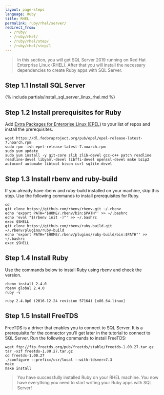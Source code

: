 ```yaml
---
layout: page-steps
language: Ruby
title: RHEL
permalink: ruby/rhel/server/
redirect_from:
  - /ruby/
  - /ruby/rhel/
  - /ruby/rhel/step/
  - /ruby/rhel/step/1
---
```


> In this section, you will get SQL Server 2019 running on Red Hat Enterprise Linux (RHEL). After that you will install the necessary dependencies to create Ruby apps with SQL Server.

## Step 1.1 Install SQL Server

{% include partials/install_sql_server_linux_rhel.md %}

## Step 1.2 Install prerequisites for Ruby

Add [Extra Packages for Enterprise Linux (EPEL)](https://fedoraproject.org/wiki/EPEL) to your list of repos and install the prerequisites.

```terminal
wget https://dl.fedoraproject.org/pub/epel/epel-release-latest-7.noarch.rpm
sudo rpm -ivh epel-release-latest-7.noarch.rpm
sudo yum update
sudo yum install -y git-core zlib zlib-devel gcc-c++ patch readline readline-devel libyaml-devel libffi-devel openssl-devel make bzip2 autoconf automake libtool bison curl sqlite-devel
```

## Step 1.3 Install rbenv and ruby-build

If you already have rbenv and ruby-build installed on your machine, skip this step. Use the following commands to install prerequisites for Ruby.

```terminal
cd
git clone https://github.com/rbenv/rbenv.git ~/.rbenv
echo 'export PATH="$HOME/.rbenv/bin:$PATH"' >> ~/.bashrc
echo 'eval "$(rbenv init -)"' >> ~/.bashrc
exec $SHELL
git clone https://github.com/rbenv/ruby-build.git ~/.rbenv/plugins/ruby-build
echo 'export PATH="$HOME/.rbenv/plugins/ruby-build/bin:$PATH"' >> ~/.bashrc
exec $SHELL
```

## Step 1.4 Install Ruby

Use the commands below to install Ruby using rbenv and check the version.

```terminal
rbenv install 2.4.0
rbenv global 2.4.0
ruby -v
```

```results
ruby 2.4.0p0 (2016-12-24 revision 57164) [x86_64-linux] 
```

## Step 1.5 Install FreeTDS

FreeTDS is a driver that enables you to connect to SQL Server. It is a prerequisite for the connector you'll get later in the tutorial to connect to SQL Server. Run the following commands to install FreeTDS:

```terminal
wget ftp://ftp.freetds.org/pub/freetds/stable/freetds-1.00.27.tar.gz
tar -xzf freetds-1.00.27.tar.gz
cd freetds-1.00.27
./configure --prefix=/usr/local --with-tdsver=7.3
make
make install
```

> You have successfully installed Ruby on your RHEL machine. You now have everything you need to start writing your Ruby apps with SQL Server!
